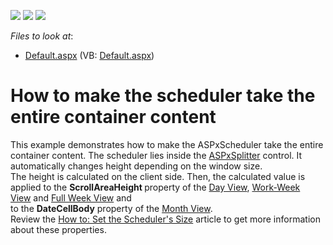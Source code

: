 <!-- default badges list -->
![](https://img.shields.io/endpoint?url=https://codecentral.devexpress.com/api/v1/VersionRange/128547397/17.1.3%2B)
[![](https://img.shields.io/badge/Open_in_DevExpress_Support_Center-FF7200?style=flat-square&logo=DevExpress&logoColor=white)](https://supportcenter.devexpress.com/ticket/details/T259265)
[![](https://img.shields.io/badge/📖_How_to_use_DevExpress_Examples-e9f6fc?style=flat-square)](https://docs.devexpress.com/GeneralInformation/403183)
<!-- default badges end -->
<!-- default file list -->
*Files to look at*:

* [Default.aspx](./CS/WebApplication1/Default.aspx) (VB: [Default.aspx](./VB/WebApplication1/Default.aspx))
<!-- default file list end -->
# How to make the scheduler take the entire container content


<p>This example demonstrates how to make the ASPxScheduler take the entire container content. The scheduler lies inside the <a href="https://documentation.devexpress.com/#AspNet/clsDevExpressWebASPxSplittertopic">ASPxSplitter</a> control. It automatically changes height depending on the window size.<br />The height is calculated on the client side. Then, the calculated value is applied to the <strong>ScrollAreaHeight </strong>property of the <a href="https://documentation.devexpress.com/AspNet/CustomDocument3804.aspx">Day View</a>, <a href="https://documentation.devexpress.com/AspNet/CustomDocument3805.aspx">Work-Week View</a> and <a href="https://documentation.devexpress.com/AspNet/CustomDocument17778.aspx">Full Week View</a> and <br />to the <strong>DateCellBody</strong> property of the <a href="https://documentation.devexpress.com/AspNet/CustomDocument3807.aspx">Month View</a>.<br />Review the <a href="https://documentation.devexpress.com/#AspNet/CustomDocument3846">How to: Set the Scheduler's Size</a> article to get more information about these properties.</p>

<br/>


